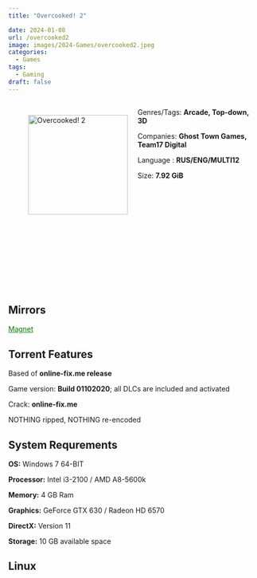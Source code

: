 ```yaml
---
title: "Overcooked! 2"

date: 2024-01-08
url: /overcooked2
image: images/2024-Games/overcooked2.jpeg
categories:
  - Games
tags:
  - Gaming
draft: false
---
```

##
<figure style="float: left; margin-right: 20px;">
  <img src="/images/2024-Games/overcooked2.jpeg" alt="Overcooked! 2" style="width: 200px;">
</figure>

Genres/Tags: **Arcade, Top-down, 3D**

Companies: **Ghost Town Games, Team17 Digital**

Language : **RUS/ENG/MULTI12**

Size: **7.92 GiB**
# ⠀
# ⠀
# ⠀

## Mirrors
<a href="magnet:?xt=urn:btih:JB6LFKNA2TT3SC3IMZPL332EYLI4IZ6D&dn=Overcooked!%202" style="color: green;">Magnet</a>

## Torrent Features
Based of **online-fix.me release**

Game version: **Build 01102020**; all DLCs are included and activated

Crack: **online-fix.me**

NOTHING ripped, NOTHING re-encoded

## System Requrements
**OS:** Windows 7 64-BIT

**Processor:** Intel i3-2100 / AMD A8-5600k

**Memory:** 4 GB Ram

**Graphics:** GeForce GTX 630 / Radeon HD 6570

**DirectX:** Version 11

**Storage:** 10 GB available space

## Linux
